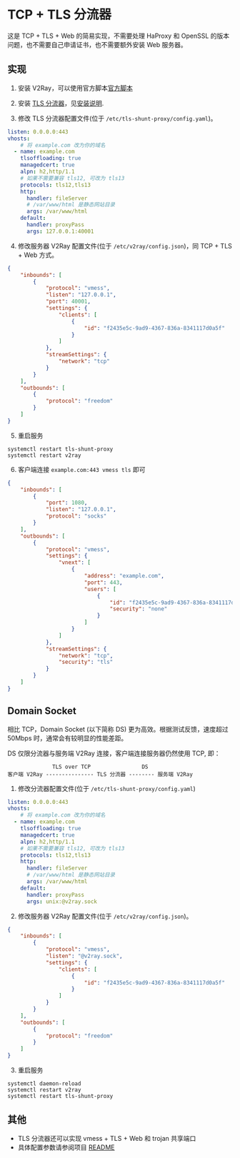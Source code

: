 # TCP + TLS 分流器

这是 TCP + TLS + Web 的简易实现，不需要处理 HaProxy 和 OpenSSL 的版本问题，也不需要自己申请证书，也不需要额外安装 Web 服务器。

## 实现

1. 安装 V2Ray，可以使用官方脚本[官方脚本](https://www.v2fly.org/guide/install.html#%E5%AE%89%E8%A3%85%E8%84%9A%E6%9C%AC)

2. 安装 [TLS 分流器](https://github.com/liberal-boy/tls-shunt-proxy)，见[安装说明](https://github.com/liberal-boy/tls-shunt-proxy#%E4%B8%8B%E8%BD%BD%E5%AE%89%E8%A3%85).

3. 修改 TLS 分流器配置文件(位于 `/etc/tls-shunt-proxy/config.yaml`)。

```yaml
listen: 0.0.0.0:443
vhosts:
    # 将 example.com 改为你的域名
  - name: example.com
    tlsoffloading: true
    managedcert: true
    alpn: h2,http/1.1
    # 如果不需要兼容 tls12, 可改为 tls13
    protocols: tls12,tls13
    http:
      handler: fileServer
      # /var/www/html 是静态网站目录
      args: /var/www/html
    default:
      handler: proxyPass
      args: 127.0.0.1:40001
```

4. 修改服务器 V2Ray 配置文件(位于 `/etc/v2ray/config.json`)，同 TCP + TLS + Web 方式。

```json
{
    "inbounds": [
        {
            "protocol": "vmess",
            "listen": "127.0.0.1",
            "port": 40001,
            "settings": {
                "clients": [
                    {
                        "id": "f2435e5c-9ad9-4367-836a-8341117d0a5f"
                    }
                ]
            },
            "streamSettings": {
                "network": "tcp"
            }
        }
    ],
    "outbounds": [
        {
            "protocol": "freedom"
        }
    ]
}
```

5. 重启服务

 ```shell
 systemctl restart tls-shunt-proxy
 systemctl restart v2ray
 ```

6. 客户端连接 `example.com:443 vmess tls` 即可

```json
{
    "inbounds": [
        {
            "port": 1080,
            "listen": "127.0.0.1",
            "protocol": "socks"
        }
    ],
    "outbounds": [
        {
            "protocol": "vmess",
            "settings": {
                "vnext": [
                    {
                        "address": "example.com",
                        "port": 443,
                        "users": [
                            {
                                "id": "f2435e5c-9ad9-4367-836a-8341117d0a5f",
                                "security": "none"
                            }
                        ]
                    }
                ]
            },
            "streamSettings": {
                "network": "tcp",
                "security": "tls"
            }
        }
    ]
}
```

## Domain Socket

相比 TCP，Domain Socket (以下简称 DS) 更为高效。根据测试反馈，速度超过 50Mbps 时，通常会有较明显的性能差距。

DS 仅限分流器与服务端 V2Ray 连接，客户端连接服务器仍然使用 TCP, 即：
```text
              TLS over TCP                DS
客户端 V2Ray --------------- TLS 分流器 -------- 服务端 V2Ray
``` 

1. 修改分流器配置文件(位于 `/etc/tls-shunt-proxy/config.yaml`)

```yaml
listen: 0.0.0.0:443
vhosts:
    # 将 example.com 改为你的域名
  - name: example.com
    tlsoffloading: true
    managedcert: true
    alpn: h2,http/1.1
    # 如果不需要兼容 tls12, 可改为 tls13
    protocols: tls12,tls13
    http:
      handler: fileServer
      # /var/www/html 是静态网站目录
      args: /var/www/html
    default:
      handler: proxyPass
      args: unix:@v2ray.sock
```

2. 修改服务器 V2Ray 配置文件(位于 `/etc/v2ray/config.json`)。

```json
{
    "inbounds": [
        {
            "protocol": "vmess",
            "listen": "@v2ray.sock",
            "settings": {
                "clients": [
                    {
                        "id": "f2435e5c-9ad9-4367-836a-8341117d0a5f"
                    }
                ]
            }
        }
    ],
    "outbounds": [
        {
            "protocol": "freedom"
        }
    ]
}
```

3. 重启服务
  
```shell
systemctl daemon-reload
systemctl restart v2ray
systemctl restart tls-shunt-proxy
```

## 其他

* TLS 分流器还可以实现 vmess + TLS + Web 和 trojan 共享端口
* 具体配置参数请参阅项目 [README](https://github.com/liberal-boy/tls-shunt-proxy/blob/master/README.md)
